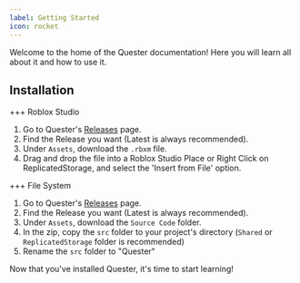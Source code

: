 ```yaml
---
label: Getting Started
icon: rocket
---
```


Welcome to the home of the Quester documentation! Here you will learn all about it and how to use it.

## Installation
+++ Roblox Studio
1. Go to Quester's [Releases](https://github.com/DevBungfro/Quester/Releases) page.
2. Find the Release you want (Latest is always recommended).
3. Under `Assets`, download the `.rbxm` file.
4. Drag and drop the file into a Roblox Studio Place or Right Click on ReplicatedStorage, and select the 'Insert from File' option.

+++ File System
1. Go to Quester's [Releases](https://github.com/DevBungfro/Quester/Releases) page.
2. Find the Release you want (Latest is always recommended).
3. Under `Assets`, download the `Source Code` folder.
4. In the zip, copy the `src` folder to your project's directory (`Shared` or `ReplicatedStorage` folder is recommended)
5. Rename the `src` folder to "Quester"

Now that you've installed Quester, it's time to start learning!